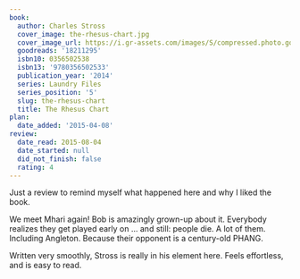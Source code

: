 ```yaml
---
book:
  author: Charles Stross
  cover_image: the-rhesus-chart.jpg
  cover_image_url: https://i.gr-assets.com/images/S/compressed.photo.goodreads.com/books/1383475235l/18211295._SX98_.jpg
  goodreads: '18211295'
  isbn10: 0356502538
  isbn13: '9780356502533'
  publication_year: '2014'
  series: Laundry Files
  series_position: '5'
  slug: the-rhesus-chart
  title: The Rhesus Chart
plan:
  date_added: '2015-04-08'
review:
  date_read: 2015-08-04
  date_started: null
  did_not_finish: false
  rating: 4
---
```


Just a review to remind myself what happened here and why I liked the book.

We meet Mhari again! Bob is amazingly grown-up about it. Everybody realizes they get played early on … and still: people die. A lot of them. Including Angleton. Because their opponent is a century-old PHANG.

Written very smoothly, Stross is really in his element here. Feels effortless, and is easy to read.
